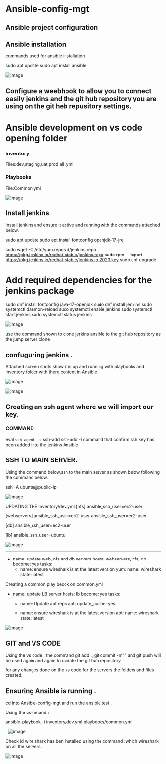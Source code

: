 
# Ansible-config-mgt

## Ansible  project configuration

## Ansible installation 

commands used for ansible installation

sudo apt update
sudo apt install ansible

![image](https://github.com/NANA-2016/Ansible-config-mgt/assets/141503408/5fbe35c2-06c9-46a9-9962-4608d90503fe)


 ## Configure a weebhook to allow you to connect easily jenkins and the git hub repository you are using on the git heb repusitory settings.

# Ansible development on vs code opening folder

 
 ### inventory
 
 Files:dev,staging,uat,prod all .yml
 
 ### Playbooks
 
 File:Common.yml
 
![image](https://github.com/NANA-2016/Ansible-config-mgt/assets/141503408/29dcfe09-f055-48be-aaff-eb3c98f7c24c)

## Install jenkins

 Install jenkins and ensure it active and running with the commands attached below.

 sudo apt update
sudo apt install fontconfig openjdk-17-jre

sudo wget -O /etc/yum.repos.d/jenkins.repo \
    https://pkg.jenkins.io/redhat-stable/jenkins.repo
sudo rpm --import https://pkg.jenkins.io/redhat-stable/jenkins.io-2023.key
sudo dnf upgrade

# Add required dependencies for the jenkins package

sudo dnf install fontconfig java-17-openjdk
sudo dnf install jenkins
sudo systemctl daemon-reload
sudo systemctl enable jenkins
sudo systemctl start jenkins
sudo systemctl status jenkins

![image](https://github.com/NANA-2016/Ansible-config-mgt/assets/141503408/b0e37d83-2b64-4f1a-972b-45c72aef68c4)

use the command shown to clone jerkins ansible  to the git hub repository as the jump server  clone <ansible-config-mgt repo link>

## confuguring jenkins .

Attached screen shots show it is up and running with playbooks and inventory folder with there content in Ansible .

![image](https://github.com/NANA-2016/Ansible-config-mgt/assets/141503408/8f958eae-bb6e-4449-979c-212d4ad83751)

![image](https://github.com/NANA-2016/Ansible-config-mgt/assets/141503408/d3736862-1a86-4a5b-847c-39d4117f6006)

 ## Creating an ssh agent where we will import our key.
 
 ### COMMAND 
eval `ssh-agent -s`
ssh-add <path-to-private-key>
ssh-add -l command that confirm ssh key has been added into the jenkins Ansible 

## SSH TO MAIN SERVER.

 Using the command below,ssh to the main server as shown below following the command below.
 
 ssh -A ubuntu@public-ip

![image](https://github.com/NANA-2016/Ansible-config-mgt/assets/141503408/a1b7d1fd-a2f5-4c50-bcf3-7c0df633dced)


 UPDATING THE Inventory/dev.yml
[nfs]
<NFS-Server-Private-IP-Address> ansible_ssh_user=ec2-user

[webservers]
<Web-Server1-Private-IP-Address> ansible_ssh_user=ec2-user
<Web-Server2-Private-IP-Address> ansible_ssh_user=ec2-user

[db]
<Database-Private-IP-Address> ansible_ssh_user=ec2-user 

[lb]
<Load-Balancer-Private-IP-Address> ansible_ssh_user=ubuntu

![image](https://github.com/NANA-2016/Ansible-config-mgt/assets/141503408/9a7fbcda-1f9b-425d-af6e-2d3aaa15050d)

---
- name: update web, nfs and db servers
  hosts: webservers, nfs, db
  become: yes
  tasks:
    - name: ensure wireshark is at the latest version
      yum:
        name: wireshark
        state: latest
   
Creating a common play beook on common.yml
- name: update LB server
  hosts: lb
  become: yes
  tasks:
    - name: Update apt repo
      apt: 
        update_cache: yes

    - name: ensure wireshark is at the latest version
      apt:
        name: wireshark
        state: latest

![image](https://github.com/NANA-2016/Ansible-config-mgt/assets/141503408/606320b4-8726-461f-a99a-889c52d61ea9)

## GIT and VS CODE

Using the vs code , the command git add ., git commit -m"" and git push will be used again and again to update the git hub repository 

for any changes done on the vs code for the servers the folders and files created.

## Ensuring Ansible is running .

cd into Ansible-config-mgt and run the ansible test .

 Using the command :
 
 ansible-playbook -i inventory/dev.yml playbooks/common.yml

. 
![image](https://github.com/NANA-2016/Ansible-config-mgt/assets/141503408/98be7b3d-32ee-40ac-8b1c-04407d1b601b)


Check id wire shark has ben installed using the command :which wireshark on all the servers.


![image](https://github.com/NANA-2016/Ansible-config-mgt/assets/141503408/c1859249-28ff-472f-99ab-c8efbf56363f)





 



